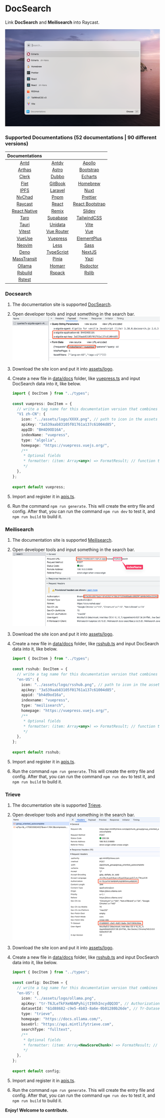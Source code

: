 # DocSearch

Link **DocSearch** and **Meilisearch** into Raycast.

![interface](./metadata/docsearch-1.png)

### Supported Documentations (52 documentations | 90 different versions)

|               Documentations               |                                                   |                                                       |
| :----------------------------------------: | :-----------------------------------------------: | :---------------------------------------------------: |
|        [Antd](https://ant.design/)         | [Antdv](https://antdv.com/components/overview-cn) |     [Apollo](https://www.apollographql.com/docs)      |
|    [Arthas](https://arthas.aliyun.com/)    |        [Astro](https://docs.astro.build/)         |        [Bootstrap](https://getbootstrap.com/)         |
|         [Clerk](https://clerk.dev)         |        [Dubbo](https://dubbo.apache.org/)         |  [Echarts](https://echarts.apache.org/en/index.html)  |
|         [Flet](https://flet.dev/)          |       [GitBook](https://docs.gitbook.com/)        |             [Homebrew](https://brew.sh/)              |
|      [IPFS](https://docs.ipfs.tech/)       |          [Laravel](https://laravel.com/)          |            [Nuxt](https://v3.nuxtjs.org/)             |
|       [NvChad](https://nvchad.com/)        |            [Pnpm](https://pnpm.io/zh)             |           [Prettier](https://prettier.io/)            |
| [Raycast](https://developers.raycast.com/) |           [React](https://reactjs.org/)           | [React Bootstrap](https://react-bootstrap.github.io/) |
|  [React Native](https://reactnative.dev/)  |            [Remix](https://remix.run/)            |              [Slidev](https://sli.dev/)               |
|  [Taro](https://docs.taro.zone/docs/4.x/)  |       [Supabase](https://supabase.com/docs)       |        [TailwindCSS](https://tailwindcss.com/)        |
|        [Tauri](https://tauri.app/)         |          [Unidata](https://unidata.app/)          |              [Vite](https://vitejs.dev/)              |
|       [Vitest](https://vitest.dev/)        |      [Vue Router](https://router.vuejs.org/)      |               [Vue](https://vuejs.org/)               |
|       [VueUse](https://vueuse.org/)        |    [Vuepress](https://v2.vuepress.vuejs.org/)     |    [ElementPlus](https://element-plus.org/en-US/)     |
|        [Neovim](https://neovim.io/)        |           [Less](https://lesscss.org/)            |            [Sass](https://sass-lang.com/)             |
|         [Deno](https://deno.com/)          |   [TypeScript](https://www.typescriptlang.org)    |           [NextJS](https://nextjs.org/docs)           |
|   [MassTransit](https://masstransit.io/)   |         [Pinia](https://pinia.vuejs.org/)         |          [Yazi](https://yazi-rs.github.io/)           |
|     [Ollama](https://docs.ollama.com/)     |           [Homarr](https://homarr.dev/)           |           [Rsdoctor](https://rsdoctor.rs/)            |
|       [Rsbuild](https://rsbuild.rs/)       |           [Rspack](https://rspack.rs/)            |              [Rslib](https://rslib.rs/)               |
|        [Rstest](https://rstest.rs/)        |

### Docsearch

1. The documentation site is supported [DocSearch](https://docsearch.camunda.com/).
2. Open developer tools and input something in the search bar.
   ![developer_tools](./assets/developer_tools_DocSearch.png)
3. Download the site icon and put it into [assets/logo](assets/logo).
4. Create a new file in [data/docs](/src/data/docs) folder, like [vuepress.ts](/src/data/docs/vuepress.ts) and input DocSearch data into it, like below.

   ```ts
   import { DocItem } from "../types";

   const vuepress: DocItem = {
     // write a tag name for this documentation version that combines both the version and the language
     "V1 zh-CN": {
       icon: "../assets/logo/XXXX.png", // path to icon in the assets folder
       apiKey: "3a539aab83105f01761a137c61004d85",
       appID: "BH4D9OD16A",
       indexName: "vuepress",
       type: "algolia",
       homepage: "https://vuepress.vuejs.org/",
       /**
        * Optional fields
        * formatter: (item: Array<any>) => FormatResult; // function to format the search result item
        */
     },
   };

   export default vuepress;
   ```

5. Import and register it in [apis.ts](/src/data/apis.ts).
6. Run the command `npm run generate`. This will create the entry file and config. After that, you can run the command `npm run dev` to test it, and `npm run build` to build it.

### Meilisearch

1. The documentation site is supported [Meilisearch](https://www.meilisearch.com/).
2. Open developer tools and input something in the search bar.
   ![developer_tools](./assets/developer_tools_Meilisearch.png)
3. Download the site icon and put it into [assets/logo](assets/logo).
4. Create a new file in [data/docs](/src/data/docs) folder, like [rsshub.ts](/src/data/docs/rsshub.ts) and input DocSearch data into it, like below.

   ```ts
   import { DocItem } from "../types";

   const rsshub: DocItem = {
     // write a tag name for this documentation version that combines both the version and the language
     "en-US": {
       icon: "../assets/logo/rsshub.png", // path to icon in the assets folder
       apikey: "3a539aab83105f01761a137c61004d85",
       appid: "bh4d9od16a",
       indexname: "vuepress",
       type: "meilisearch",
       homepage: "https://vuepress.vuejs.org/",
       /**
        * Optional fields
        * formatter: (item: Array<any>) => FormatResult; // function to format the search result item
        */
     },
   };

   export default rsshub;
   ```

5. Import and register it in [apis.ts](/src/data/apis.ts).
6. Run the command `npm run generate`. This will create the entry file and config. After that, you can run the command `npm run dev` to test it, and `npm run build` to build it.

### Trieve

1. The documentation site is supported [Trieve](https://trieve.ai/).
2. Open developer tools and input something in the search bar.
   ![developer_tools](./assets/developer_tools_Trieve.png)
3. Download the site icon and put it into [assets/logo](assets/logo).
4. Create a new file in [data/docs](/src/data/docs) folder, like [rsshub.ts](/src/data/docs/rsshub.ts) and input DocSearch data into it, like below.

   ```ts
   import { DocItem } from "../types";

   const config: DocItem = {
     // write a tag name for this documentation version that combines both the version and the language
     "en-US": {
       icon: "../assets/logo/ollama.png",
       apiKey: "tr-T6JLeTkFXeNbNPyhijtI9XhIncydQQ3O", // Authorization
       datasetId: "61d88682-c9e5-4b83-8a6e-0b01280b26de", // Tr-Dataset
       type: "trieve",
       homepage: "https://docs.ollama.com/",
       baseUrl: "https://api.mintlifytrieve.com",
       searchType: "fulltext",
       /**
        * Optional fields
        * formatter: (item: Array<NewScoreChunk>) => FormatResult; // function to format the search result item
        */
     },
   };

   export default config;
   ```

5. Import and register it in [apis.ts](/src/data/apis.ts).
6. Run the command `npm run generate`. This will create the entry file and config. After that, you can run the command `npm run dev` to test it, and `npm run build` to build it.

**Enjoy! Welcome to contribute.**
